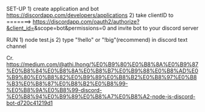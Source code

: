 SET-UP
    1) create application and bot https://discordapp.com/developers/applications 
    2) take clientID to <CLIENT ID> =======> https://discordapp.com/oauth2/authorize?&client_id=<CLIENT ID>&scope=bot&permissions=0 and invite bot to your discord server
    
RUN
    1) node test.js
    2) type "!hello" or "!big"(recommend) in discord text channel

Cr. https://medium.com/@athi.lhong/%E0%B9%80%E0%B8%8A%E0%B9%87%E0%B8%84%E0%B8%8A%E0%B8%B7%E0%B9%88%E0%B8%AD%E0%B9%80%E0%B8%82%E0%B9%89%E0%B8%B2%E0%B8%97%E0%B8%B3%E0%B8%87%E0%B8%B2%E0%B8%99-%E0%B8%9A%E0%B8%99-discord-%E0%B8%94%E0%B9%89%E0%B8%A7%E0%B8%A2-node-js-discord-bot-d720c41219d1